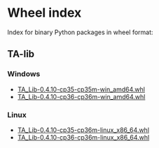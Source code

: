 # Wheel index
Index for binary Python packages in wheel format:

## TA-lib
### Windows
- [TA_Lib-0.4.10-cp35-cp35m-win_amd64.whl](./TA_Lib-0.4.10-cp35-cp35m-win_amd64.whl)
- [TA_Lib-0.4.10-cp36-cp36m-win_amd64.whl](./TA_Lib-0.4.10-cp36-cp36m-win_amd64.whl)

### Linux
- [TA_Lib-0.4.10-cp35-cp36m-linux_x86_64.whl](TA_Lib-0.4.10-cp35-cp35m-linux_x86_64.whl)
- [TA_Lib-0.4.10-cp36-cp36m-linux_x86_64.whl](./TA_Lib-0.4.10-cp36-cp36m-linux_x86_64.whl)


